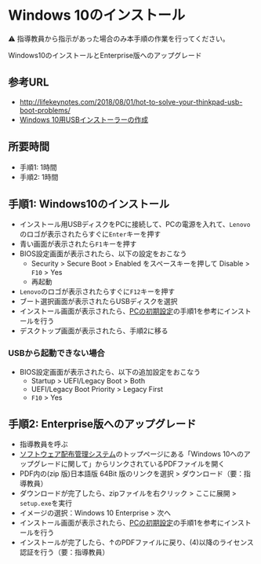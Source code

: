 # Windows 10のインストール

:warning: 指導教員から指示があった場合のみ本手順の作業を行ってください。

Windows10のインストールとEnterprise版へのアップグレード

## 参考URL

- http://lifekeynotes.com/2018/08/01/hot-to-solve-your-thinkpad-usb-boot-problems/
- [Windows 10用USBインストーラーの作成](pc-win10-installer-on-ubuntu.md)

## 所要時間

- 手順1: 1時間
- 手順2: 1時間

## 手順1: Windows10のインストール

- インストール用USBディスクをPCに接続して、PCの電源を入れて、`Lenovo`のロゴが表示されたらすぐに`Enter`キーを押す
- 青い画面が表示されたら`F1`キーを押す
- BIOS設定画面が表示されたら、以下の設定をおこなう
  - Security > Secure Boot > Enabled をスペースキーを押して Disable > `F10` > Yes
  - 再起動
- `Lenovo`のロゴが表示されたらすぐに`F12`キーを押す
- ブート選択画面が表示されたらUSBディスクを選択
- インストール画面が表示されたら、[PCの初期設定](pc-initial-setup.md)の手順1を参考にインストールを行う
- デスクトップ画面が表示されたら、手順2に移る

### USBから起動できない場合

- BIOS設定画面が表示されたら、以下の追加設定をおこなう
  - Startup > UEFI/Legacy Boot > Both
  - UEFI/Legacy Boot Priority > Legacy First
  - `F10` > Yes
  
## 手順2: Enterprise版へのアップグレード

- 指導教員を呼ぶ
- [ソフトウェア配布管理システム](https://ds.cc.tsukuba.ac.jp/download/)のトップページにある「Windows 10へのアップグレードに関して」からリンクされているPDFファイルを開く
- PDF内の(zip 版)日本語版 64Bit 版のリンクを選択 > ダウンロード（要：指導教員）
- ダウンロードが完了したら、zipファイルを右クリック > ここに展開 > `setup.exe`を実行
- イメージの選択：Windows 10 Enterprise > 次へ
- インストール画面が表示されたら、[PCの初期設定](pc-initial-setup.md)の手順1を参考にインストールを行う
- インストールが完了したら、↑のPDFファイルに戻り、(4)以降のライセンス認証を行う（要：指導教員）
